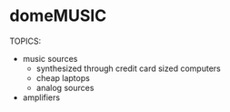 # domeMUSIC

TOPICS:
- music sources
    - synthesized through credit card sized computers
    - cheap laptops
    - analog sources
- amplifiers

